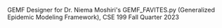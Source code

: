 GEMF Designer for Dr. Niema Moshiri's GEMF_FAVITES.py (Generalized Epidemic Modeling Framework), CSE 199 Fall Quarter 2023

